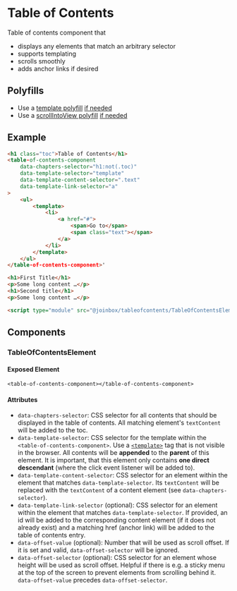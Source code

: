 # Table of Contents

Table of contents component that
- displays any elements that match an arbitrary selector
- supports templating
- scrolls smoothly
- adds anchor links if desired

## Polyfills
- Use a [template polyfill](https://github.com/webcomponents/polyfills/tree/master/packages/template)
[if needed](https://caniuse.com/#feat=template)
- Use a [scrollIntoView polyfill](https://github.com/iamdustan/smoothscroll)
[if needed](https://caniuse.com/#feat=scrollintoview)


## Example

````html
<h1 class="toc">Table of Contents</h1>
<table-of-contents-component
    data-chapters-selector="h1:not(.toc)"
    data-template-selector="template"
    data-template-content-selector=".text"
    data-template-link-selector="a"
>
    <ul>
        <template>
            <li>
                <a href="#">
                    <span>Go to</span>
                    <span class="text"></span>
                </a>
            </li>
        </template>
    </ul>
</table-of-contents-component>'

<h1>First Title</h1>
<p>Some long content …</p>
<h1>Second title</h1>
<p>Some long content …</p>

<script type="module" src="@joinbox/tableofcontents/TableOfContentsElement.js"></script>
````

## Components

### TableOfContentsElement

#### Exposed Element
`<table-of-contents-component></table-of-contents-component>`

#### Attributes
- `data-chapters-selector`: CSS selector for all contents that should be displayed in the 
table of contents. All matching element's `textContent` will be added to the toc.
- `data-template-selector`: CSS selector for the template within the
`<table-of-contents-component>`. Use a [`<template>`](https://developer.mozilla.org/en-US/docs/Web/HTML/Element/template)
tag that is not visible in the browser. All contents will be **appended** to the **parent** of this
element. It is important, that this element only contains **one direct descendant** (where the
click event listener will be added to).
- `data-template-content-selector`: CSS selector for an element within the element that matches
`data-template-selector`. Its `textContent` will be replaced with the `textContent` of a content
element (see `data-chapters-selector`).
- `data-template-link-selector` (optional): CSS selector for an element within the element that
matches `data-template-selector`. If provided, an id will be added to the corresponding content
element (if it does not already exist) and a matching href (anchor link) will be added to the
table of contents entry.
- `data-offset-value` (optional): Number that will be used as scroll offset. If it is set and valid,
`data-offset-selector` will be ignored.
- `data-offset-selector` (optional): CSS selector for an element whose height will be used as scroll
offset. Helpful if there is e.g. a sticky menu at the top of the screen to prevent elements from
scrolling behind it. `data-offset-value` precedes `data-offset-selector`.
